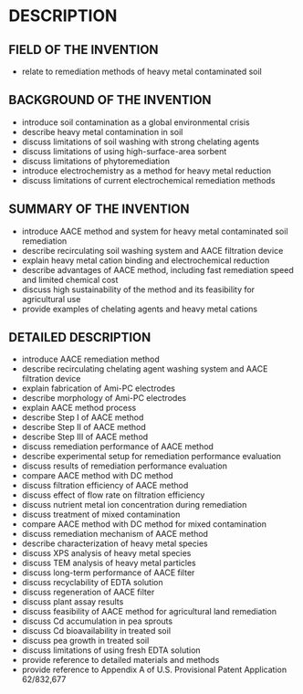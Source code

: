# DESCRIPTION

## FIELD OF THE INVENTION

- relate to remediation methods of heavy metal contaminated soil

## BACKGROUND OF THE INVENTION

- introduce soil contamination as a global environmental crisis
- describe heavy metal contamination in soil
- discuss limitations of soil washing with strong chelating agents
- discuss limitations of using high-surface-area sorbent
- discuss limitations of phytoremediation
- introduce electrochemistry as a method for heavy metal reduction
- discuss limitations of current electrochemical remediation methods

## SUMMARY OF THE INVENTION

- introduce AACE method and system for heavy metal contaminated soil remediation
- describe recirculating soil washing system and AACE filtration device
- explain heavy metal cation binding and electrochemical reduction
- describe advantages of AACE method, including fast remediation speed and limited chemical cost
- discuss high sustainability of the method and its feasibility for agricultural use
- provide examples of chelating agents and heavy metal cations

## DETAILED DESCRIPTION

- introduce AACE remediation method
- describe recirculating chelating agent washing system and AACE filtration device
- explain fabrication of Ami-PC electrodes
- describe morphology of Ami-PC electrodes
- explain AACE method process
- describe Step I of AACE method
- describe Step II of AACE method
- describe Step III of AACE method
- discuss remediation performance of AACE method
- describe experimental setup for remediation performance evaluation
- discuss results of remediation performance evaluation
- compare AACE method with DC method
- discuss filtration efficiency of AACE method
- discuss effect of flow rate on filtration efficiency
- discuss nutrient metal ion concentration during remediation
- discuss treatment of mixed contamination
- compare AACE method with DC method for mixed contamination
- discuss remediation mechanism of AACE method
- describe characterization of heavy metal species
- discuss XPS analysis of heavy metal species
- discuss TEM analysis of heavy metal particles
- discuss long-term performance of AACE filter
- discuss recyclability of EDTA solution
- discuss regeneration of AACE filter
- discuss plant assay results
- discuss feasibility of AACE method for agricultural land remediation
- discuss Cd accumulation in pea sprouts
- discuss Cd bioavailability in treated soil
- discuss pea growth in treated soil
- discuss limitations of using fresh EDTA solution
- provide reference to detailed materials and methods
- provide reference to Appendix A of U.S. Provisional Patent Application 62/832,677

